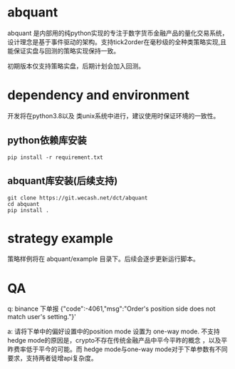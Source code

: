 # abquant
abquant 是内部用的纯python实现的专注于数字货币金融产品的量化交易系统，设计理念是基于事件驱动的架构。支持tick2order在毫秒级的全种类策略实现,且能保证实盘与回测的策略实现保持一致。

初期版本仅支持策略实盘，后期计划会加入回测。


# dependency and environment

开发将在python3.8以及 类unix系统中进行，建议使用时保证环境的一致性。

## python依赖库安装

```
pip install -r requirement.txt
```

## abquant库安装(后续支持)
```
git clone https://git.wecash.net/dct/abquant
cd abquant
pip install .
```
# strategy example

策略样例将在 abquant/example 目录下。后续会逐步更新运行脚本。



# QA
q: binance 下单报 {"code":-4061,"msg":"Order\'s position side does not match user\'s setting."}'

a: 请将下单中的偏好设置中的position mode 设置为 one-way mode. 不支持hedge mode的原因是，crypto不存在传统金融产品中平今平昨的概念 ，以及平昨费率低于平今的可能。而 hedge mode与one-way mode对于下单参数有不同要求，支持两者徒增api复杂度。

